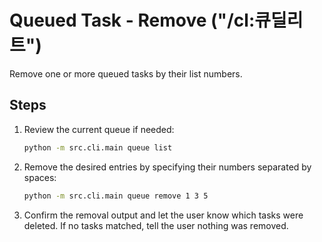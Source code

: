 # Queued Task - Remove ("/cl:큐딜리트")

Remove one or more queued tasks by their list numbers.

## Steps
1. Review the current queue if needed:
   ```bash
   python -m src.cli.main queue list
   ```
2. Remove the desired entries by specifying their numbers separated by spaces:
   ```bash
   python -m src.cli.main queue remove 1 3 5
   ```
3. Confirm the removal output and let the user know which tasks were deleted. If no tasks matched, tell the user nothing was removed.
